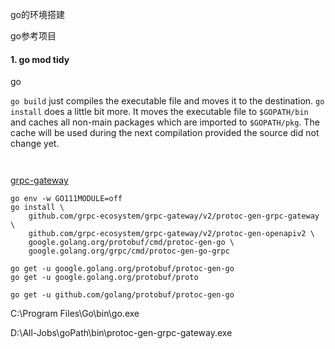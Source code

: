 go的环境搭建



go参考项目


#### 1. go mod tidy

go 

`go build` just compiles the executable file and moves it to the destination. `go install` does a little bit more. It moves the executable file to `$GOPATH/bin` and caches all non-main packages which are imported to `$GOPATH/pkg`. The cache will be used during the next compilation provided the source did not change yet.



~~~shell


~~~

[grpc-gateway](https://github.com/grpc-ecosystem/grpc-gateway)

```
go env -w GO111MODULE=off
go install \
    github.com/grpc-ecosystem/grpc-gateway/v2/protoc-gen-grpc-gateway \
    github.com/grpc-ecosystem/grpc-gateway/v2/protoc-gen-openapiv2 \
    google.golang.org/protobuf/cmd/protoc-gen-go \
    google.golang.org/grpc/cmd/protoc-gen-go-grpc
```

~~~
go get -u google.golang.org/protobuf/protoc-gen-go
go get -u google.golang.org/protobuf/proto

go get -u github.com/golang/protobuf/protoc-gen-go

~~~


C:\Program Files\Go\bin\go.exe

D:\All-Jobs\goPath\bin\protoc-gen-grpc-gateway.exe

